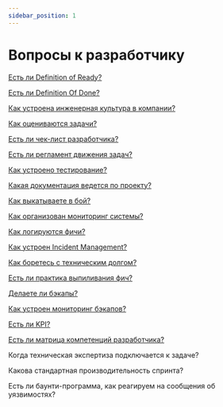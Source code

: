 ```yaml
---
sidebar_position: 1
---
```

# Вопросы к разработчику

[Есть ли Definition of Ready?](./dor.md)

[Есть ли Definition Of Done?](./dod.md)

[Как устроена инженерная культура в компании?](./culture.md)

[Как оцениваются задачи?](./estimate/index.md)

[Есть ли чек-лист разработчика?](./checklist.md)

[Есть ли регламент движения задач?](../po/task-movement.md)

[Как устроено тестирование?](./test.md)

[Какая документация ведется по проекту?](develop/docs/)

[Как выкатываете в бой?](develop/deploy/)

[Как организован мониторинг системы?](./monitoring.md)

[Как логируются фичи?](./logs.md)

[Как устроен Incident Management?](./incident/index.md)

[Как боретесь с техническим долгом?](./technicalDebt.md)

[Есть ли практика выпиливания фич?](./delete.md)

[Делаете ли бэкапы?](./backup.md)

[Как устроен мониторинг бэкапов?](./backupMonitoring.md)

[Есть ли KPI?](./kpi.md)

[Есть ли матрица компетенций разработчика?](./matrix.md)

Когда техническая экспертиза подключается к задаче?

Какова стандартная производительность спринта?

Есть ли баунти-программа, как реагируем на сообщения об уязвимостях?